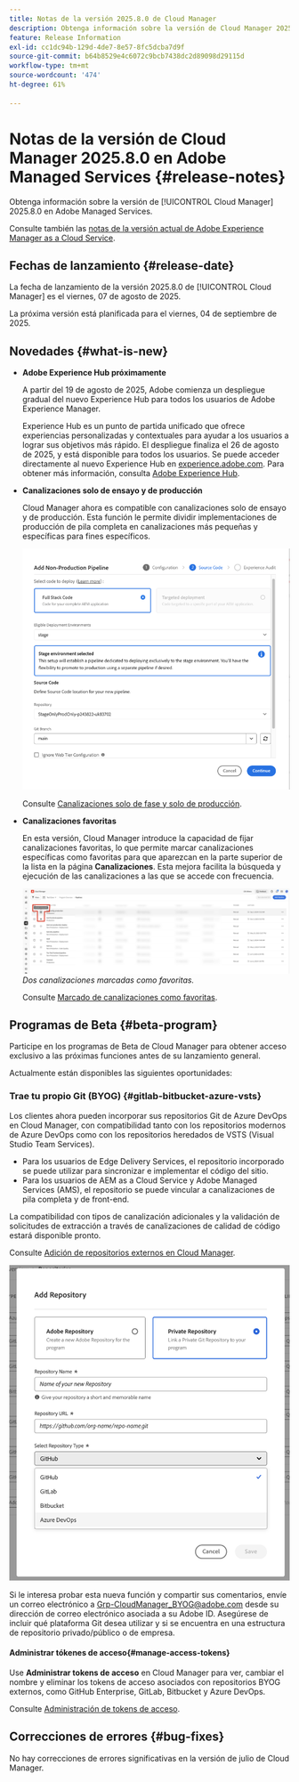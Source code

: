 ```yaml
---
title: Notas de la versión 2025.8.0 de Cloud Manager
description: Obtenga información sobre la versión de Cloud Manager 2025.8.0 en Adobe Managed Services.
feature: Release Information
exl-id: cc1dc94b-129d-4de7-8e57-8fc5dcba7d9f
source-git-commit: b64b8529e4c6072c9bcb7438dc2d89098d29115d
workflow-type: tm+mt
source-wordcount: '474'
ht-degree: 61%

---
```


# Notas de la versión de Cloud Manager 2025.8.0 en Adobe Managed Services {#release-notes}

<!-- RELEASE WIKI  https://wiki.corp.adobe.com/display/DMSArchitecture/Cloud+Manager+2025.04.0+Release -->

Obtenga información sobre la versión de [!UICONTROL Cloud Manager] 2025.8.0 en Adobe Managed Services.

Consulte también las [notas de la versión actual de Adobe Experience Manager as a Cloud Service](https://experienceleague.adobe.com/es/docs/experience-manager-cloud-service/content/release-notes/home).

## Fechas de lanzamiento {#release-date}

La fecha de lanzamiento de la versión 2025.8.0 de [!UICONTROL Cloud Manager] es el viernes, 07 de agosto de 2025.

<!-- There are no significant new features or bug fixes in the May Cloud Manager release. -->

La próxima versión está planificada para el viernes, 04 de septiembre de 2025.

<!-- SAVE FOR FUTURE POSSIBLE USE There are no significant new features or bug fixes in the May Cloud Manager release. -->


## Novedades {#what-is-new}

* **Adobe Experience Hub próximamente**

  A partir del 19 de agosto de 2025, Adobe comienza un despliegue gradual del nuevo Experience Hub para todos los usuarios de Adobe Experience Manager.

  Experience Hub es un punto de partida unificado que ofrece experiencias personalizadas y contextuales para ayudar a los usuarios a lograr sus objetivos más rápido. El despliegue finaliza el 26 de agosto de 2025, y está disponible para todos los usuarios. Se puede acceder directamente al nuevo Experience Hub en [experience.adobe.com](https://experience.adobe.com/). Para obtener más información, consulta [Adobe Experience Hub](/help/experience-hub.md).

* **Canalizaciones solo de ensayo y de producción**

  Cloud Manager ahora es compatible con canalizaciones solo de ensayo y de producción. Esta función le permite dividir implementaciones de producción de pila completa en canalizaciones más pequeñas y específicas para fines específicos. <!-- This feature went into GA from Private beta in the June 5, 2025 CM release -->

  ![Agregar cuadro de diálogo de canalización que no sea de producción con el botón de opción Código de pila completa seleccionado y el entorno de ensayo seleccionado](/help/release-notes/assets/add-non-production-pipeline.png)

  Consulte [Canalizaciones solo de fase y solo de producción](/help/using/stage-prod-only.md).

* **Canalizaciones favoritas**

  En esta versión, Cloud Manager introduce la capacidad de fijar canalizaciones favoritas, lo que permite marcar canalizaciones específicas como favoritas para que aparezcan en la parte superior de la lista en la página **Canalizaciones**. Esta mejora facilita la búsqueda y ejecución de las canalizaciones a las que se accede con frecuencia. <!-- CMGR-68293 -->

  ![Canalizaciones marcadas como favoritas](/help/release-notes/assets/pipeline-favorites.png) *Dos canalizaciones marcadas como favoritas.*

  Consulte [Marcado de canalizaciones como favoritas](/help/using/managing-pipelines.md#pipeline-favorites).


## Programas de Beta {#beta-program}

Participe en los programas de Beta de Cloud Manager para obtener acceso exclusivo a las próximas funciones antes de su lanzamiento general.

Actualmente están disponibles las siguientes oportunidades:


### Trae tu propio Git (BYOG) {#gitlab-bitbucket-azure-vsts}

<!-- BOTH CS & AMS -->

Los clientes ahora pueden incorporar sus repositorios Git de Azure DevOps en Cloud Manager, con compatibilidad tanto con los repositorios modernos de Azure DevOps como con los repositorios heredados de VSTS (Visual Studio Team Services).

* Para los usuarios de Edge Delivery Services, el repositorio incorporado se puede utilizar para sincronizar e implementar el código del sitio.
* Para los usuarios de AEM as a Cloud Service y Adobe Managed Services (AMS), el repositorio se puede vincular a canalizaciones de pila completa y de front-end.

La compatibilidad con tipos de canalización adicionales y la validación de solicitudes de extracción a través de canalizaciones de calidad de código estará disponible pronto.

Consulte [Adición de repositorios externos en Cloud Manager](/help/managing-code/external-repositories.md).

![Cuadro de diálogo Añadir repositorio](/help/release-notes/assets/azure-repo.png)

Si le interesa probar esta nueva función y compartir sus comentarios, envíe un correo electrónico a [Grp-CloudManager_BYOG@adobe.com](mailto:grp-cloudmanager_byog@adobe.com) desde su dirección de correo electrónico asociada a su Adobe ID. Asegúrese de incluir qué plataforma Git desea utilizar y si se encuentra en una estructura de repositorio privado/público o de empresa.

#### Administrar tókenes de acceso{#manage-access-tokens}

Use **Administrar tokens de acceso** en Cloud Manager para ver, cambiar el nombre y eliminar los tokens de acceso asociados con repositorios BYOG externos, como GitHub Enterprise, GitLab, Bitbucket y Azure DevOps.

Consulte [Administración de tokens de acceso](/help/managing-code/manage-access-tokens.md).

<!-- If you are interested in testing this new feature and sharing your feedback, send an email to [Grp-CloudManager_BYOG@adobe.com](mailto:grp-cloudmanager_byog@adobe.com) from your email address associated with your Adobe ID. -->

## Correcciones de errores {#bug-fixes}

No hay correcciones de errores significativas en la versión de julio de Cloud Manager.

<!--
Known Issues {#known-issues}

* A -->
